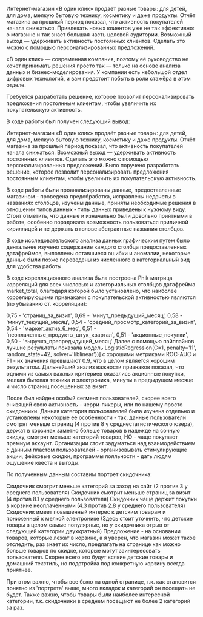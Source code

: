 Интернет-магазин «В один клик» продаёт разные товары: для детей, для дома, мелкую бытовую технику, косметику и даже продукты. Отчёт магазина за прошлый период показал, что активность покупателей начала снижаться. Привлекать новых клиентов уже не так эффективно: о магазине и так знает большая часть целевой аудитории. Возможный выход — удерживать активность постоянных клиентов. Сделать это можно с помощью персонализированных предложений.

«В один клик» — современная компания, поэтому её руководство не хочет принимать решения просто так — только на основе анализа данных и бизнес-моделирования. У компании есть небольшой отдел цифровых технологий, и вам предстоит побыть в роли стажёра в этом отделе.

Требуется разработать решение, которое позволит персонализировать предложения постоянным клиентам, чтобы увеличить их покупательскую активность.


В ходе работы был получен следующий вывод:

Интернет-магазин «В один клик» продаёт разные товары: для детей, для дома, мелкую бытовую технику, косметику и даже продукты. Отчёт магазина за прошлый период показал, что активность покупателей начала снижаться. Возможный выход — удерживать активность постоянных клиентов. Сделать это можно с помощью персонализированных предложений. Было поручено разработать решение, которое позволит персонализировать предложения постоянным клиентам, чтобы увеличить их покупательскую активность.

В ходе работы были проанализированы данные, предоставленные магазином - проведена предобработка, исправлены недочеты в названиях столбцов, изучены данные, приняты необходимые решения в отношении типов данных - типы данных приведены к нужному виду. Стоит отметить, что данные и изначально были довольно приятными в работе, особенно порадовала возможность пользоваться приличной кириллицей и не держать в голове абстрактные названия столбцов.

В ходе исследовательского анализа данных графическим путем было дентальнее изучено содержание каждого столбца предоставленных датафреймов, выловлены оставшиеся ошибки и аномалии, некоторые данные были позже переведены из численного в категориальный вид для удобства работы.

В ходе корелляционного анализа была построена Phik матрица корреляций для всех числовых и категориальных столбцов датафрейма market_total, благодаря которой было установлено, что наиболее коррелирующими признаками с покупательской активностью являются (по убыванию ст. корреляции):

0,75 - 'страниц_за_визит',
0,69 - 'минут_предыдущий_месяц',
0,58 - 'минут_текущий_месяц',
0,54 - 'средний_просмотр_категорий_за_визит',
0,54 - 'маркет_актив_6_мес',
0,51 - 'неоплаченные_продукты_штук_квартал',
0,51 - 'акционные_покупки',
0,50 - 'выручка_препредыдущий_месяц'
Далее с помощью пайплайнов лучшие результаты показала модель LogisticRegression(C=1, penalty='l1', random_state=42, solver='liblinear'))] с хорошими метриками ROC-AUC и F1 - их значения превышают 0.9, что в целом является хорошим результатом. Дальнейший анализ важности признаков показал, что одними из самых важных критериев оказались акционные покупки, мелкая бытовая техника и электроника, минуты в предыдущем месяце и число страниц посещенных за визит.

После был найден особый сегмент пользователей, скорее всего снизящий свою активность - черри-пикеры, или по нашему просто скидочники. Данная категория пользователей была изучена отдельно и установлены некоторые ее особенности - так, данные пользователи смотрят меньше страниц (4 против 8 у среднестатистического юзера), держат в корзинах заметно больше товаров в надежде на сочную скидку, смотрят меньше категорий товаров, НО - чаще покупают премиум аккаунт. Организации стоит задуматься над взаимодействием с данным пластом пользователей - организовывать стимулирующие акции, фейковые скидки, программы лояльности - дать людям ощущение квеста и выгоды.

По полученным данным составим портрет скидочника:

Скидочник смотрит меньше категорий за заход на сайт (2 против 3 у среднего пользователя)
Скидочник смотрит меньше страниц за визит (4 против 8.1 у среднего пользователя)
Скидочник чаще держит покупки в корзине неоплаченными (4.3 против 2.8 у среднего пользователя)
Скидочник имеет повышенный интерес к детским товарам и пониженный к мелкой электронике (Здесь стоит уточнить, что детские товары в целом самые популярные, но у скидочника отрыв от следующей категории двухкратный)
Предложение - на основании товаров, которые лежат в корзине, а я уверен, что магазин может такое отследить, раз знает их число, предлагать на странице как можно больше товаров по скидке, которые могут заинтересовать пользователя. Скорее всего это будут всякие детские товары и домашний текстиль, но подстройка под конкретную корзину всегда приятнее.

При этом важно, чтобы все было на одной странице, т.к. как становится понятно из 'портрета' выше, много вкладок и категорий он посещать не будет. Также важно, чтобы товары были наиболее интересной категории, т.к. скидочники в среднем посещают не более 2 категорий за раз.